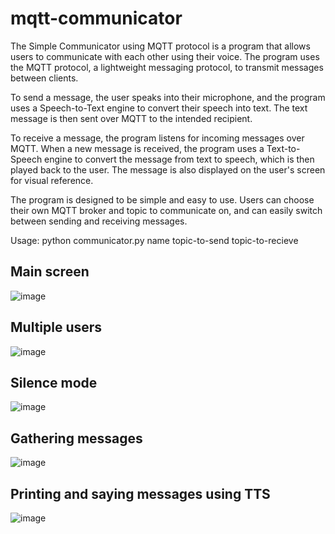 # mqtt-communicator

The Simple Communicator using MQTT protocol is a program that allows users to communicate with each other using their voice. The program uses the MQTT protocol, a lightweight messaging protocol, to transmit messages between clients.

To send a message, the user speaks into their microphone, and the program uses a Speech-to-Text engine to convert their speech into text. The text message is then sent over MQTT to the intended recipient.

To receive a message, the program listens for incoming messages over MQTT. When a new message is received, the program uses a Text-to-Speech engine to convert the message from text to speech, which is then played back to the user. The message is also displayed on the user's screen for visual reference.

The program is designed to be simple and easy to use. Users can choose their own MQTT broker and topic to communicate on, and can easily switch between sending and receiving messages.

Usage: python communicator.py name topic-to-send topic-to-recieve

## Main screen

![image](https://user-images.githubusercontent.com/105950890/231313123-3f9fbc08-061d-4f37-8eff-c606e2ed7e76.png)

## Multiple users

![image](https://user-images.githubusercontent.com/105950890/231313142-45cf1cb6-4c06-493c-93d3-0dd5f1d5cc7b.png)

## Silence mode

![image](https://user-images.githubusercontent.com/105950890/231313151-43a74927-352b-4524-a7a0-27ebf168033b.png)

## Gathering messages

![image](https://user-images.githubusercontent.com/105950890/231313168-c802810c-939a-4c4b-869c-62947726477c.png)

## Printing and saying messages using TTS

![image](https://user-images.githubusercontent.com/105950890/231313176-68176fa5-2bd2-431a-9f26-e204ec51c2f9.png)
